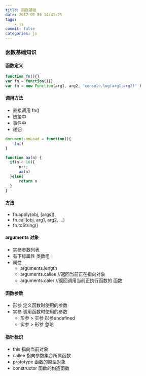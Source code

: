 ```yaml
---
title: 函数基础
date: 2017-03-30 14:41:25
tags:
    - js
commit: false
categories: js
---
```

### 函数基础知识
#### 函数定义
```js
function fn(){}
var fn = function(){}
var fn = new Function(arg1, arg2, "console.log(arg1,arg2)" )
```
#### 调用方法
- 直接调用 fn()
- 链接中 <a href="javascript:fn()" ></a>
- 事件中
- 递归
<!--more-->
```js
document.onLoad = function(){
    fn()
}

function aa(n) {
  if(n < 10){
      n++;
      aa(n)
  }else{
      return n
  }
}
```
#### 方法
- fn.apply(obj, [args])
- fn.call(obj, arg1, arg2, ...)
- fn.toString()
#### arguments 对象
- 实参参数列表
- 有下标属性 类数组
- 属性
    - arguments.length
    - arguments.callee  //返回当前正在指向对象
    - arguments.caler   //返回调用当前正执行函数的 函数
#### 函数参数
- 形参 定义函数时使用的参数
- 实参 调用函数时使用的参数
    - 形参 > 实参  形参undefined
    - 实参 > 形参  忽略

#### 指针标识
- this 指向当前对象
- callee 指向参数集合所属函数
- prototype 函数的原型对象
- constructor 函数的构造函数